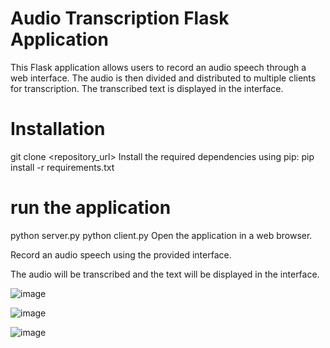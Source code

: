 # Audio Transcription Flask Application
This Flask application allows users to record an audio speech through a web interface. The audio is then divided and distributed to multiple clients for transcription. The transcribed text is displayed in the interface.
# Installation
git clone <repository_url>
Install the required dependencies using pip:
pip install -r requirements.txt
# run the application 
python server.py
python client.py
Open the application in a web browser.

Record an audio speech using the provided interface.

The audio will be transcribed and the text will be displayed in the interface.


![image](https://github.com/Edge-project-team/Flaskapplication/assets/106774025/025c58fb-6b78-44e6-9d48-9c9418faa7f9)


![image](https://github.com/Edge-project-team/Flaskapplication/assets/106774025/ab6e48bc-43ee-466d-8968-406e343cbd11)


![image](https://github.com/Edge-project-team/Flaskapplication/assets/106774025/89c07232-8344-43b3-9e8b-948613595f94)
